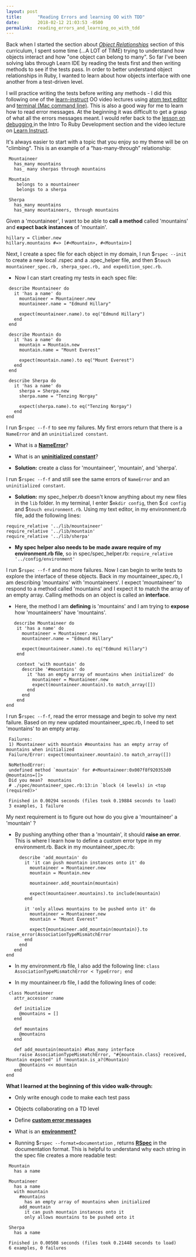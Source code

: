 ```yaml
---
layout: post
title:      "Reading Errors and learning OO with TDD"
date:       2018-02-12 21:03:53 -0500
permalink:  reading_errors_and_learning_oo_with_tdd
---
```



Back when I started the section about *[Object Relationships](https://learn.co/tracks/full-stack-web-development-v4/object-oriented-ruby/object-relationships/intro-to-object-relationships)* section of this curriculum, I spent some time  (...A LOT of TIME) trying to understand how objects interact and how "one object can belong to many".  So far I've been solving labs through Learn IDE  by reading the tests first and then writing methods to see if the tests pass. In order to better understand object relationships in Ruby, I wanted to learn about how objects interface with one another from a test-driven level.  

I will practice writing the tests before writing any methods - I did this following one of the [learn-instruct](http://instruction.learn.co/student/home) OO video lectures using [atom text editor](https://atom.io/) and [terminal (Mac command line)](https://www.davidbaumgold.com/tutorials/command-line/). This is also a good way for me to learn how to read error messages. At the beginning it was difficult to get a grasp of what all the errors messages meant. I would refer back to the [lesson on debugging ](https://learn.co/tracks/full-stack-web-development-v4/intro-to-ruby-development/debugging/reading-error-messages)in the Intro To Ruby Development section and the video lecture on [Learn Instruct](http://instruction.learn.co/student/video_lectures#/179).

It's always easier to start with a topic that you enjoy so my theme will be on "climbing". 
This is an example of a “has-many-through” relationship:

```
 Mountaineer
   has_many mountains
   has_ many sherpas through mountains

 Mountain
    belongs to a mountaineer
    belongs to a sherpa

 Sherpa
   has_many mountains
   has_many mountaineers, through mountains
```

Given a 'mountaineer', I want to be able to **call a method** called 'mountains' and **expect back instances** of 'mountain'. 
```
hillary = Climber.new
hillary.mountains #=> [#<Mountain>, #<Mountain>] 
```

Next, I create a spec file for each object in my domain, I run $`rspec --init` to create a new local .rspec and a .spec_helper file, and then $`touch mountaineer_spec.rb, sherpa_spec.rb, and expedition_spec.rb`.  

* Now I can start creating my tests in each spec file:
```
 describe Mountaineer do
   it 'has a name' do
     mountaineer = Mountaineer.new
     mountaineer.name = "Edmund Hillary" 

     expect(mountaineer.name).to eq("Edmund Hillary") 
   end
 end
```
```
 describe Mountain do
   it 'has a name' do
     mountain = Mountain.new
     mountain.name = "Mount Everest" 

     expect(mountain.name).to eq("Mount Everest") 
   end
 end
```
```
 describe Sherpa do
   it 'has a name' do
     sherpa = Sherpa.new
     sherpa.name = "Tenzing Norgay"

     expect(sherpa.name).to eq("Tenzing Norgay")
   end
end
```

I run $`rspec --f-f` to see my failures. My first errors return that there is a `NameError` and an `uninitialized constant`. 

* What is a **[NameError](http://ruby-doc.org/core-2.3.0/NameError.html)**?

* What is an **[uninitialized constant](https://www.thoughtco.com/nameerror-uninitialized-2907928)**?

* **Solution:**  create a class  for 'mountaineer', 'mountain', and 'sherpa'. 

I run $`rspec --f-f` and still see the same errors of `NameError` and an `uninitialized constant`. 

* **Solution:** my spec_helper.rb doesn't know anything about my new files in the `lib` folder. In my terminal, I enter $`mkdir config`, then $`cd config` and $`touch environment.rb`. Using my text editor, in my environment.rb file, add the following lines: 
```
require_relative '../lib/mountaineer'
require_relative '../lib/mountain'
require_relative '../lib/sherpa'
```

* **My spec helper also needs to be made aware require of my environment.rb file**, 
so in spec/spec_helper.rb: `require_relative '../config/environment'`


I run $`rspec --f-f` and no more failures. Now I can  begin to write tests to explore the interface of these objects. Back in my mountaineer_spec.rb,  I am describing 'mountains' with 'mountaineers'.  I expect 'mountaineer' to respond to a method called 'mountains'  and I expect it to match the array of an empty array. Calling methods on an object is called an **interface**.   

* Here, the method I am **defining** is 'mountains' and I am trying to **expose** how 'mountaineers' have 'mountains'. 
```
   describe Mountaineer do
    it 'has a name' do
      mountaineer = Mountaineer.new
      mountaineer.name = "Edmund Hillary"

      expect(mountaineer.name).to eq("Edmund Hillary")
    end

    context 'with mountain' do
      describe '#mountains' do
        it 'has an empty array of mountains when initialized' do
          mountaineer = Mountaineer.new
          expect(mountaineer.mountain).to match_array([])
        end
      end
    end
end
```

I run $`rspec --f-f`, read the error message and begin to solve my next failure.  Based on my new updated mountaineer_spec.rb, I need to set 'mountains' to an empty array. 

```
 Failures:
 1) Mountaineer with mountain #mountains has an empty array of mountains when initialized
 Failure/Error: expect(mountaineer.mountain).to match_array([])

 NoMethodError:
 undefined method `mountain' for #<Mountaineer:0x007f8f920353d0 @mountains=[]>
 Did you mean?  mountains
 # ./spec/mountaineer_spec.rb:13:in `block (4 levels) in <top (required)>'

 Finished in 0.00294 seconds (files took 0.19884 seconds to load)
 3 examples, 1 failure
```

My next requirement is to figure out how do you give a 'mountaineer' a 'mountain' ?  

* By pushing anything other than a 'mountain', it should **raise an error**. This is where I learn how to define a custom error type in my environment.rb. Back in my mountaineer_spec.rb:
```
     describe 'add_mountain' do
       it 'it can push mountain instances onto it' do
         mountaineer = Mountaineer.new
         mountain = Mountain.new
 
         mountaineer.add_mountain(mountain)

         expect(mountaineer.mountains).to include(mountain)
       end

       it 'only allows mountains to be pushed onto it' do
         mountaineer = Mountaineer.new
         mountain = "Mount Everest"

         expect{mountaineer.add_mountain(mountain)}.to raise_error(AssociationTypeMismatchError
       end
     end
   end
end
```

* In my environment.rb file, I also add the following line:
`class AssociationTypeMismatchError < TypeError; end`

* In my mountaineer.rb file, I add the following lines of code:
```
 class Mountaineer
   attr_accessor :name

   def initialize
     @mountains = []
   end

   def mountains 
     @mountains
   end
   
   def add_mountain(mountain) #has_many interface
     raise AssociationTypeMismatchError, "#{mountain.class} received, Mountain expected" if !mountain.is_a?(Mountain)
     @mountains << mountain
   end
end
```

**What I learned at the beginning of this video walk-through:**

* Only write enough code to make each test pass

* Objects collaborating  on a TD level

* Define **[custom error messages ](https://ruby-doc.org/core-2.5.0/Exception.html)**

* What is an **[environment?](http://blog.honeybadger.io/ruby-guide-environment-variables/)**

* Running $`rspec --format=documentation` , returns **[RSpec](http://rspec.info/about/)** in the documentation format. This is helpful to understand why each string in the spec file creates a more readable test:

```
 Mountain
   has a name

 Mountaineer
   has a name
   with mountain
     #mountains
       has an empty array of mountains when initialized
     add_mountain
       it can push mountain instances onto it
       only allows mountains to be pushed onto it

 Sherpa
   has a name

 Finished in 0.00508 seconds (files took 0.21448 seconds to load)
 6 examples, 0 failures
```
